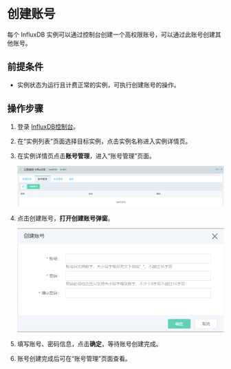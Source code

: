 # 创建账号

每个 InfluxDB 实例可以通过控制台创建一个高权限账号，可以通过此账号创建其他账号。

## 前提条件

- 实例状态为运行且计费正常的实例，可执行创建账号的操作。

## 操作步骤

1. 登录 [InfluxDB控制台](http://tsds-console.jdcloud.com/list)。

2. 在“实例列表”页面选择目标实例，点击实例名称进入实例详情页。

3. 在实例详情页点击**账号管理**，进入“账号管理”页面。

   ![1564386967233](../../../../../image/JCS-for-InfluxDB/1564386967233.png)

4. 点击创建账号，**打开创建账号弹窗**。

   ![1564386997108](../../../../../image/JCS-for-InfluxDB/1564386997108.png)

5. 填写账号、密码信息，点击**确定**，等待账号创建完成。

6. 账号创建完成后可在“账号管理”页面查看。